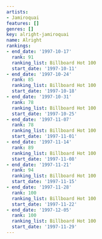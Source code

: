 ```yaml
---
artists:
- Jamiroquai
features: []
genres: []
key: alright-jamiroquai
name: Alright
rankings:
- end_date: '1997-10-17'
  rank: 91
  ranking_list: Billboard Hot 100
  start_date: '1997-10-11'
- end_date: '1997-10-24'
  rank: 85
  ranking_list: Billboard Hot 100
  start_date: '1997-10-18'
- end_date: '1997-10-31'
  rank: 78
  ranking_list: Billboard Hot 100
  start_date: '1997-10-25'
- end_date: '1997-11-07'
  rank: 78
  ranking_list: Billboard Hot 100
  start_date: '1997-11-01'
- end_date: '1997-11-14'
  rank: 89
  ranking_list: Billboard Hot 100
  start_date: '1997-11-08'
- end_date: '1997-11-21'
  rank: 94
  ranking_list: Billboard Hot 100
  start_date: '1997-11-15'
- end_date: '1997-11-28'
  rank: 100
  ranking_list: Billboard Hot 100
  start_date: '1997-11-22'
- end_date: '1997-12-05'
  rank: 100
  ranking_list: Billboard Hot 100
  start_date: '1997-11-29'
---
```


